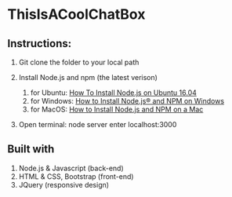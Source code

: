 # ThisIsACoolChatBox


## Instructions: ##

  1. Git clone the folder to your local path
  
  2. Install Node.js and npm (the latest verison) 
      1. for Ubuntu: [How To Install Node.js on Ubuntu 16.04](https://www.digitalocean.com/community/tutorials/how-to-install-node-js-on-ubuntu-16-04)
      2. for Windows: [How to Install Node.js® and NPM on Windows](http://blog.teamtreehouse.com/install-node-js-npm-windows)
      3. for MacOS: [How to Install Node.js and NPM on a Mac](http://blog.teamtreehouse.com/install-node-js-npm-mac)
  3. Open terminal:
      node server
      enter localhost:3000
 

## Built with ##
  1. Node.js & Javascript (back-end)
  2. HTML & CSS, Bootstrap (front-end)
  3. JQuery (responsive design)
  
